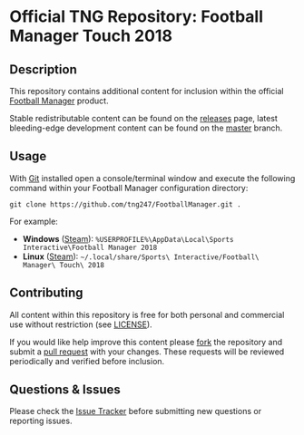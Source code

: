 # Official TNG Repository: Football Manager Touch 2018
## Description
This repository contains additional content for inclusion within the official [Football Manager](http://www.footballmanager.com/games/football-manager-touch-2018) product.

Stable redistributable content can be found on the [releases](https://github.com/tng247/FootballManager/releases) page, latest bleeding-edge development content can be found on the [master](https://github.com/tng247/FootballManager/tree/master) branch.

## Usage
With [Git](https://git-scm.com) installed open a console/terminal window and execute the following command within your Football Manager configuration directory:

`git clone https://github.com/tng247/FootballManager.git .`

For example:

* **Windows** ([Steam](http://store.steampowered.com)): `%USERPROFILE%\AppData\Local\Sports Interactive\Football Manager 2018`
* **Linux** ([Steam](http://store.steampowered.com)): `~/.local/share/Sports\ Interactive/Football\ Manager\ Touch\ 2018`

## Contributing
All content within this repository is free for both personal and commercial use without restriction (see [LICENSE](LICENSE)).

If you would like help improve this content please [fork](https://help.github.com/articles/fork-a-repo) the repository and submit a [pull request](https://github.com/tng247/FootballManager/pull/new/master) with your changes. These requests will be reviewed periodically and verified before inclusion.

## Questions & Issues
Please check the [Issue Tracker](https://github.com/tng247/FootballManager/issues) before submitting new questions or reporting issues.
